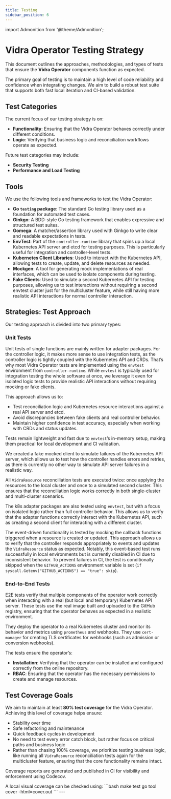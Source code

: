 ```yaml
---
title: Testing
sidebar_position: 6
---
```

import Admonition from '@theme/Admonition';

# Vidra Operator Testing Strategy

This document outlines the approaches, methodologies, and types of tests that ensure the **Vidra Operator** components function as expected.

The primary goal of testing is to maintain a high level of code reliability and confidence when integrating changes. We aim to build a robust test suite that supports both fast local iteration and CI-based validation.

## Test Categories

The current focus of our testing strategy is on:

- **Functionality**: Ensuring that the Vidra Operator behaves correctly under different conditions.
- **Logic**: Verifying that business logic and reconciliation workflows operate as expected.

Future test categories may include:

- **Security Testing**
- **Performance and Load Testing**

## Tools

We use the following tools and frameworks to test the Vidra Operator:

- **Go `testing` package**: The standard Go testing library used as a foundation for automated test cases.
- **Ginkgo**: A BDD-style Go testing framework that enables expressive and structured test suites.
- **Gomega**: A matcher/assertion library used with Ginkgo to write clear and readable expectations in tests.
- **EnvTest**: Part of the `controller-runtime` library that spins up a local Kubernetes API server and etcd for testing purposes. This is particularly useful for integration and controller-level tests.
- **Kubernetes Client Libraries**: Used to interact with the Kubernetes API, allowing tests to create, update, and delete resources as needed.
- **Mockgen**: A tool for generating mock implementations of real interfaces, which can be used to isolate components during testing.
- **Fake Clients**: Used to simulate a second Kubernetes API for testing purposes, allowing us to test interactions without requiring a second envtest cluster just for the multicluster feature, while still having more realistic API interactions for normal controller interaction.

## Strategies: Test Approach

Our testing approach is divided into two primary types:

### Unit Tests

Unit tests of single functions are mainly written for adapter packages. For the controller logic, it makes more sense to use integration tests, as the controller logic is tightly coupled with the Kubernetes API and CRDs. That’s why most Vidra Operator tests are implemented using the `envtest` environment from `controller-runtime`. While `envtest` is typically used for integration testing the whole software at once, we leverage it even for isolated logic tests to provide realistic API interactions without requiring mocking or fake clients.

This approach allows us to:

- Test reconciliation logic and Kubernetes resource interactions against a real API server and etcd.
- Avoid discrepancies between fake clients and real controller behavior.
- Maintain higher confidence in test accuracy, especially when working with CRDs and status updates.

Tests remain lightweight and fast due to `envtest`’s in-memory setup, making them practical for local development and CI validation.

We created a fake mocked client to simulate failures of the Kubernetes API server, which allows us to test how the controller handles errors and retries, as there is currently no other way to simulate API server failures in a realistic way.

All `VidraResource` reconciliation tests are executed twice: once applying the resources to the local cluster and once to a simulated second cluster. This ensures that the reconciliation logic works correctly in both single-cluster and multi-cluster scenarios.

The k8s adapter packages are also tested using `envtest`, but with a focus on isolated logic rather than full controller behavior. This allows us to verify that the adapter functions correctly interact with the Kubernetes API, such as creating a second client for interacting with a different cluster.

The event-driven functionality is tested by mocking the callback functions triggered when a resource is created or updated. This approach allows us to verify that the controller responds appropriately to events and updates the `VidraResource` status as expected. Notably, this event-based test runs successfully in local environments but is currently disabled in CI due to inconsistent behavior. To prevent failures in CI, the test is conditionally skipped when the `GITHUB_ACTIONS` environment variable is set (`if syscall.Getenv("GITHUB_ACTIONS") == "true": skip`).

### End-to-End Tests

E2E tests verify that multiple components of the operator work correctly when interacting with a real (but local and temporary) Kubernetes API server. These tests use the real image built and uploaded to the GitHub registry, ensuring that the operator behaves as expected in a realistic environment.

They deploy the operator to a real Kubernetes cluster and monitor its behavior and metrics using `prometheus` and webhooks. They use `cert-manager` for creating TLS certificates for webhooks (such as admission or conversion webhooks).

The tests ensure the operator’s:

- **Installation**: Verifying that the operator can be installed and configured correctly from the online repository.
- **RBAC**: Ensuring that the operator has the necessary permissions to create and manage resources.

## Test Coverage Goals

We aim to maintain at least **80% test coverage** for the Vidra Operator. Achieving this level of coverage helps ensure:

- Stability over time
- Safe refactoring and maintenance
- Quick feedback cycles in development
- No need to test every error catch block, but rather focus on critical paths and business logic
- Rather than chasing 100% coverage, we prioritize testing business logic, like running all `VidraResource` reconciliation tests again for the multicluster feature, ensuring that the core functionality remains intact.

Coverage reports are generated and published in CI for visibility and enforcement using Codecov.

<Admonition type="note" title="Local Coverage Check">
A local visual coverage can be checked using:
```bash
make test
go tool cover -html=cover.out
```
</Admonition>
---
